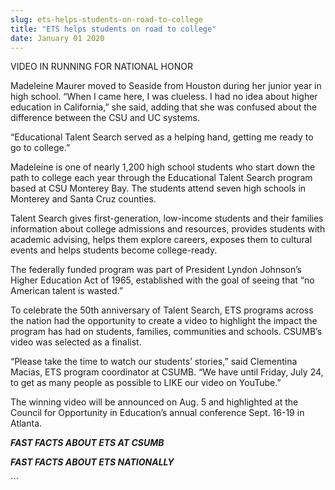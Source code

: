 ```yaml
---
slug: ets-helps-students-on-road-to-college
title: "ETS helps students on road to college"
date: January 01 2020
---
```


 
<p>VIDEO IN RUNNING FOR NATIONAL HONOR</p>
<p>
  Madeleine Maurer moved to Seaside from Houston during her junior year in high
  school. “When I came here, I was clueless. I had no idea about higher
  education in California,” she said, adding that she was confused about the
  difference between the CSU and UC systems.
</p>
<p>
  “Educational Talent Search served as a helping hand, getting me ready to go to
  college.”
</p>
<p>
  Madeleine is one of nearly 1,200 high school students who start down the path
  to college each year through the Educational Talent Search program based at
  CSU Monterey Bay. The students attend seven high schools in Monterey and Santa
  Cruz counties.
</p>
<p>
  Talent Search gives first&#45;generation, low&#45;income students and their
  families information about college admissions and resources, provides students
  with academic advising, helps them explore careers, exposes them to cultural
  events and helps students become college&#45;ready.
</p>
<p>
  The federally funded program was part of President Lyndon Johnson’s Higher
  Education Act of 1965, established with the goal of seeing that “no American
  talent is wasted.”
</p>
<p>
  To celebrate the 50th anniversary of Talent Search, ETS programs across the
  nation had the opportunity to create a video to highlight the impact the
  program has had on students, families, communities and schools. CSUMB’s video
  was selected as a finalist.
</p>
<p>
  “Please take the time to watch our students’ stories,” said Clementina Macias,
  ETS program coordinator at CSUMB. “We have until Friday, July 24, to get as
  many people as possible to LIKE our video on YouTube.”
</p>
<p>
  The winning video will be announced on Aug. 5 and highlighted at the Council
  for Opportunity in Education’s annual conference Sept. 16&#45;19 in Atlanta.
</p>
<p>
  <strong><em>FAST FACTS ABOUT ETS AT CSUMB</em></strong>
</p>
<p>
  <em><strong>FAST FACTS ABOUT ETS NATIONALLY</strong></em>
</p>
```
